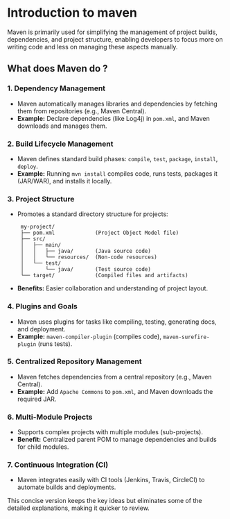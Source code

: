 # Introduction to maven 

Maven is primarily used for simplifying the management of project builds, dependencies, and project structure, enabling developers to focus more on writing code and less on managing these aspects manually.


## What does Maven do ? 

### 1. **Dependency Management**
   - Maven automatically manages libraries and dependencies by fetching them from repositories (e.g., Maven Central).
   - **Example:** Declare dependencies (like Log4j) in `pom.xml`, and Maven downloads and manages them.

### 2. **Build Lifecycle Management**
   - Maven defines standard build phases: `compile`, `test`, `package`, `install`, `deploy`.
   - **Example:** Running `mvn install` compiles code, runs tests, packages it (JAR/WAR), and installs it locally.

### 3. **Project Structure**
   - Promotes a standard directory structure for projects:
     ```
      my-project/
      ├── pom.xml             (Project Object Model file)
      ├── src/
      │   ├── main/
      │   │   ├── java/       (Java source code)
      │   │   └── resources/  (Non-code resources)
      │   └── test/
      │       └── java/       (Test source code)
      └── target/             (Compiled files and artifacts)

     ```
   - **Benefits:** Easier collaboration and understanding of project layout.

### 4. **Plugins and Goals**
   - Maven uses plugins for tasks like compiling, testing, generating docs, and deployment.
   - **Example:** `maven-compiler-plugin` (compiles code), `maven-surefire-plugin` (runs tests).

### 5. **Centralized Repository Management**
   - Maven fetches dependencies from a central repository (e.g., Maven Central).
   - **Example:** Add `Apache Commons` to `pom.xml`, and Maven downloads the required JAR.

### 6. **Multi-Module Projects**
   - Supports complex projects with multiple modules (sub-projects).
   - **Benefit:** Centralized parent POM to manage dependencies and builds for child modules.

### 7. **Continuous Integration (CI)**
   - Maven integrates easily with CI tools (Jenkins, Travis, CircleCI) to automate builds and deployments.

This concise version keeps the key ideas but eliminates some of the detailed explanations, making it quicker to review.
